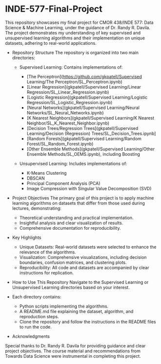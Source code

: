 # INDE-577-Final-Project
This repository showcases my final project for CMOR 438/INDE 577: Data Science &amp; Machine Learning, under the guidance of Dr. Randy R. Davila. The project demonstrates my understanding of key supervised and unsupervised learning algorithms and their implementation on unique datasets, adhering to real-world applications.

- Repository Structure
  The repository is organized into two main directories:
    - Supervised Learning: Contains implementations of:
      - [The Perceptron](https://github.com/gkpatell/Supervised Learning/The Perceptron/SL_Perceptron.ipynb)
      - [Linear Regression](gkpatell/Supervised Learning/Linear Regression/SL_Linear_Regression.ipynb)
      - [Logistic Regression](gkpatell/Supervised Learning/Logistic Regression/SL_Logistic_Regression.ipynb)
      - [Neural Networks](gkpatell/Supervised Learning/Neural Networks/SL_Neural_Networks.ipynb)
      - [K Nearest Neighbors](gkpatell/Supervised Learning/K Nearest Neighbor/SL_K_Nearest_Neighbor.ipynb)
      - [Decision Trees/Regression Trees](gkpatell/Supervised Learning/Decision (Regression) Trees/SL_Decision_Trees.ipynb]
      - [Random Forests](gkpatell/Supervised Learning/Random Forest/SL_Random_Forest.ipynb)
      - [Other Ensemble Methods](gkpatell/Supervised Learning/Other Ensemble Methods/SL_OEMS.ipynb), including Boosting

    - Unsupervised Learning: Includes implementations of:
      - K-Means Clustering
      - DBSCAN
      - Principal Component Analysis (PCA)
      - Image Compression with Singular Value Decomposition (SVD)

- Project Objectives
  The primary goal of this project is to apply machine learning algorithms on datasets that differ from those used during lectures, demonstrating:
    - Theoretical understanding and practical implementation.
    - Insightful analysis and clear visualization of results.
    - Comprehensive documentation for reproducibility.

- Key Highlights
    - Unique Datasets: Real-world datasets were selected to enhance the relevance of the algorithms.
    - Visualization: Comprehensive visualizations, including decision boundaries, confusion matrices, and clustering plots.
    - Reproducibility: All code and datasets are accompanied by clear instructions for replication.

- How to Use This Repository
  Navigate to the Supervised Learning or Unsupervised Learning directories based on your interest.

- Each directory contains:
    - Python scripts implementing the algorithms.
    - A README.md file explaining the dataset, algorithm, and reproduction steps.
    - Clone the repository and follow the instructions in the README files to run the code.

- Acknowledgments

Special thanks to Dr. Randy R. Davila for providing guidance and clear project objectives. The course material and recommendations from Towards Data Science were instrumental in completing this project.
